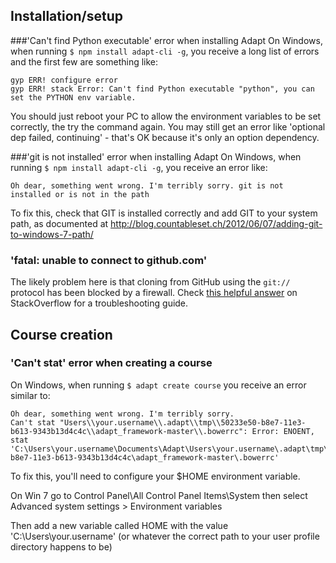 ## Installation/setup
###'Can't find Python executable' error when installing Adapt
On Windows, when running ```$ npm install adapt-cli -g```, you receive a long list of errors and the first few are something like:
```
gyp ERR! configure error
gyp ERR! stack Error: Can't find Python executable "python", you can set the PYTHON env variable.
```
You should just reboot your PC to allow the environment variables to be set correctly, the try the command again. You may still get an error like 'optional dep failed, continuing' - that's OK because it's only an option dependency.

###'git is not installed' error when installing Adapt
On Windows, when running ```$ npm install adapt-cli -g```, you receive an error like:
```
Oh dear, something went wrong. I'm terribly sorry. git is not installed or is not in the path
```
To fix this, check that GIT is installed correctly and add GIT to your system path, as documented at http://blog.countableset.ch/2012/06/07/adding-git-to-windows-7-path/
### 'fatal: unable to connect to github.com'
The likely problem here is that cloning from GitHub using the `git://` protocol has been blocked by a firewall. Check [this helpful answer](http://stackoverflow.com/questions/4891527/git-protocol-blocked-by-company-how-can-i-get-around-that) on StackOverflow for a troubleshooting guide.

## Course creation
### 'Can't stat' error when creating a course
On Windows, when running ```$ adapt create course``` you receive an error similar to:
```
Oh dear, something went wrong. I'm terribly sorry.
Can't stat "Users\\your.username\\.adapt\\tmp\\50233e50-b8e7-11e3-b613-9343b13d4c4c\\adapt_framework-master\\.bowerrc": Error: ENOENT, stat 'C:\Users\your.username\Documents\Adapt\Users\your.username\.adapt\tmp\50233e50-b8e7-11e3-b613-9343b13d4c4c\adapt_framework-master\.bowerrc'
```
To fix this, you'll need to configure your $HOME environment variable.

On Win 7 go to Control Panel\All Control Panel Items\System then select Advanced system settings > Environment variables 

Then add a new variable called HOME with the value 'C:\Users\your.username\' (or whatever the correct path to your user profile directory happens to be)